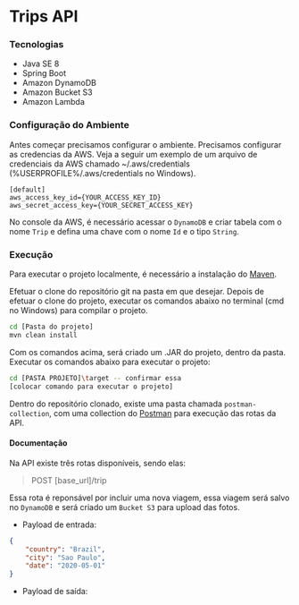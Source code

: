 # Trips API

### Tecnologias

  - Java SE 8
  - Spring Boot
  - Amazon DynamoDB
  - Amazon Bucket S3
  - Amazon Lambda

### Configuração do Ambiente
Antes começar precisamos configurar o ambiente. Precisamos configurar as credencias da AWS. Veja a seguir um exemplo de um arquivo de credenciais da AWS chamado ~/.aws/credentials (%USERPROFILE%/.aws/credentials no Windows).

```
[default]
aws_access_key_id={YOUR_ACCESS_KEY_ID}
aws_secret_access_key={YOUR_SECRET_ACCESS_KEY}
```

No console da AWS, é necessário acessar o `DynamoDB` e criar tabela com o nome `Trip` e defina uma chave com o nome `Id` e o tipo `String`.

### Execução
Para executar o projeto localmente, é necessário a instalação do [Maven](https://maven.apache.org/download.cgi). 

Efetuar o clone do repositório git na pasta em que desejar. Depois de efetuar o clone do projeto, executar os comandos abaixo no terminal (cmd no Windows) para compilar o projeto.

```sh
cd [Pasta do projeto]
mvn clean install
```

Com os comandos acima, será criado um .JAR do projeto, dentro da pasta. Executar os comandos abaixo para executar o projeto:

```sh
cd [PASTA PROJETO]\target -- confirmar essa 
[colocar comando para executar o projeto]
```

Dentro do repositório clonado, existe uma pasta chamada `postman-collection`, com uma collection do [Postman]() para execução das rotas da API.

#### Documentação

Na API existe três rotas disponíveis, sendo elas:
> POST [base_url]/trip

Essa rota é reponsável por incluir uma nova viagem, essa viagem será salvo no `DynamoDB` e será criado um `Bucket S3` para upload das fotos.

* Payload de entrada:

```json
{ 
	"country": "Brazil",
	"city": "Sao Paulo",
	"date": "2020-05-01"
}
```

* Payload de saída:



